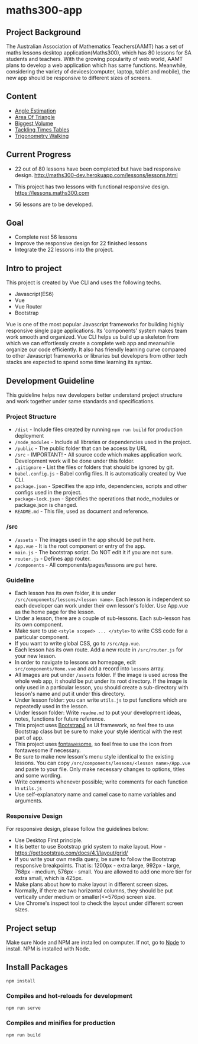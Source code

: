 # maths300-app

## Project Background
The Australian Association of Mathematics Teachers(AAMT) has a set of maths lessons desktop application(Maths300), which has 80 lessons for SA students and teachers. With the growing popularity of web world, AAMT plans to develop a web application which has same functions. Meanwhile, considering the variety of devices(computer, laptop, tablet and mobile), the new app should be responsive to different sizes of screens.

## Content
* [Angle Estimation](./src/components/lessons/angle-estimation/README.md)
* [Area Of Triangle](./src/components/lessons/area-of-triangle/README.md)
* [Biggest Volume](./src/components/lessons/biggest-volume/README.md)
* [Tackling Times Tables](./src/components/lessons/times-tables/readme.md)
* [Trigonometry Walking](./src/components/lessons/trigonometry/readme.md)

## Current Progress
* 22 out of 80 lessons have been completed but have bad responsive design. http://maths300-dev.herokuapp.com/lessons/lessons.html

* This project has two lessons with functional responsive design. https://lessons.maths300.com

* 56 lessons are to be developed.

## Goal
* Complete rest 56 lessons
* Improve the responsive design for 22 finished lessons
* Integrate the 22 lessons into the project.

## Intro to project
This project is created by Vue CLI and uses the following techs.
* Javascript(ES6)
* Vue
* Vue Router
* Bootstrap

Vue is one of the most popular Javascript frameworks for building highly responsive single page applications. Its 'components' system makes team work smooth and organized. Vue CLI helps us build up a skeleton from which we can effortlessly create a complete web app and meanwhile organize our code efficiently. It also has friendly learning curve compared to other Javascript frameworks or libraries but developers from other tech stacks are expected to spend some time learning its syntax.

## Development Guideline
This guideline helps new developers better understand project structure and work together under same standards and specifications.

### Project Structure
* `/dist` - Include files created by running `npm run build` for production deployment
* `/node_modules` - Include all libraries or dependencies used in the project.
* `/public` - The public folder that can be access by URL
* `/src` - IMPORTANT! - All source code which makes application work. Development work will be done under this folder.
* `.gitignore` - List the files or folders that should be ignored by git.
* `babel.config.js` - Babel config files. It is automatically created by Vue CLI.
* `package.json` - Specifies the app info, dependencies, scripts and other configs used in the project.
* `package-lock.json` - Specifies the operations that node_modules or package.json is changed.
* `README.md` - This file, used as document and reference.

### /src 
* `/assets` - The images used in the app should be put here. 
* `App.vue` - It is the root component or entry of the app.
* `main.js` - The bootstrap script. Do NOT edit it if you are not sure.
* `router.js` - Defines app router.
* `/components` - All components/pages/lessons are put here.

### Guideline
* Each lesson has its own folder, it is under `/src/components/lessons/<lesson name>`. Each lesson is independent so each developer can work under their own lesson's folder. Use App.vue as the home page for the lesson. 
* Under a lesson, there are a couple of sub-lessons. Each sub-lesson has its own component. 
* Make sure to use `<style scoped> ... </style>` to write CSS code for a particular component.
* If you want to write global CSS, go to `/src/App.vue`.
* Each lesson has its own route. Add a new route in `/src/router.js` for your new lesson.
* In order to navigate to lessons on homepage, edit `src/components/Home.vue` and add a record into `lessons` array. 
* All images are put under `/assets` folder. If the image is used across the whole web app, it should be put under its root directory. If the image is only used in a particular lesson, you should create a sub-directory with lesson's name and put it under this directory. 
* Under lesson folder: you can write `utils.js` to put functions which are repeatedly used in the lesson.
* Under lesson folder: Write `readme.md` to put your development ideas, notes, functions for future reference.
* This project uses [Bootstrap4](https://getbootstrap.com/docs/4.3/getting-started/introduction/) as UI framework, so feel free to use Bootstrap class but be sure to make your style identical with the rest part of app.
* This project uses [fontawesome](https://fontawesome.com/icons?d=gallery), so feel free to use the icon from fontawesome if necessary.
* Be sure to make new lesson's menu style identical to the existing lessons. You can copy `/src/components/lessons/<lesson name>/App.vue` and paste to your file. Only make necessary changes to options, titles and some wording.
* Write comments whenever possible; write comments for each function in `utils.js`
* Use self-explanatory name and camel case to name variables and arguments.

### Responsive Design
For responsive design, please follow the guidelines below:
* Use Desktop First principle.
* It is better to use Bootstrap grid system to make layout. How - https://getbootstrap.com/docs/4.1/layout/grid/ 
* If you write your own media query, be sure to follow the Bootstrap responsive breakpoints. That is: 1200px - extra large, 992px - large, 768px - medium, 576px - small. You are allowed to add one more tier for extra small, which is 425px. 
* Make plans about how to make layout in different screen sizes.  
* Normally, if there are two horizontal columns, they should be put vertically under medium or smaller(<=576px) screen size.
* Use Chrome's inspect tool to check the layout under different screen sizes.

## Project setup
Make sure Node and NPM are installed on computer. If not, go to [Node](https://nodejs.org/en/) to install. NPM is installed with Node.

## Install Packages
```
npm install
```

### Compiles and hot-reloads for development
```
npm run serve
```

### Compiles and minifies for production
```
npm run build
```
